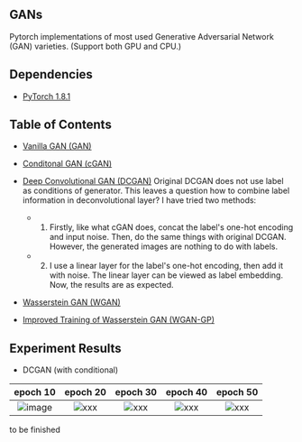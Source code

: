 ## GANs
Pytorch implementations of most used Generative Adversarial Network (GAN) varieties. (Support both GPU and CPU.)

## Dependencies
* [PyTorch 1.8.1](http://pytorch.org/)

## Table of Contents
* [Vanilla GAN (GAN)](https://arxiv.org/pdf/1406.2661.pdf)
* [Conditonal GAN (cGAN)](https://arxiv.org/pdf/1411.1784.pdf)
* [Deep Convolutional GAN (DCGAN)](https://arxiv.org/pdf/1511.06434.pdf)
    Original DCGAN does not use label as conditions of generator. This leaves a question how to combine label information in deconvolutional layer? I have tried two methods:

    - 1. Firstly, like what cGAN does, concat the label's one-hot encoding and input noise. Then, do the same things with original DCGAN. However, the generated images are nothing to do with labels.
    - 2. I use a linear layer for the label's one-hot encoding, then add it with noise. The linear layer can be viewed as label embedding. Now, the results are as expected.

* [Wasserstein GAN (WGAN)](https://arxiv.org/pdf/1701.07875.pdf)
* [Improved Training of Wasserstein GAN (WGAN-GP)](https://arxiv.org/pdf/1704.00028.pdf)

## Experiment Results

* DCGAN (with conditional)

| epoch 10 | epoch 20 | epoch 30 | epoch 40 | epoch 50 | 
| :---:  | :---: | :---: | :---: | :---: | 
| ![image](https://github.com/NewZsh/PyTorch_GAN/blob/master/images/DCGAN_10.png) | ![xxx](https://github.com/NewZsh/PyTorch_GAN/blob/master/images/DCGAN_20.png?raw=true) | ![xxx](https://github.com/NewZsh/PyTorch_GAN/blob/master/images/DCGAN_30.png?raw=true) | ![xxx](https://github.com/NewZsh/PyTorch_GAN/blob/master/images/DCGAN_40.png?raw=true) | ![xxx](https://github.com/NewZsh/PyTorch_GAN/blob/master/images/DCGAN_50.png?raw=true) |


to be finished